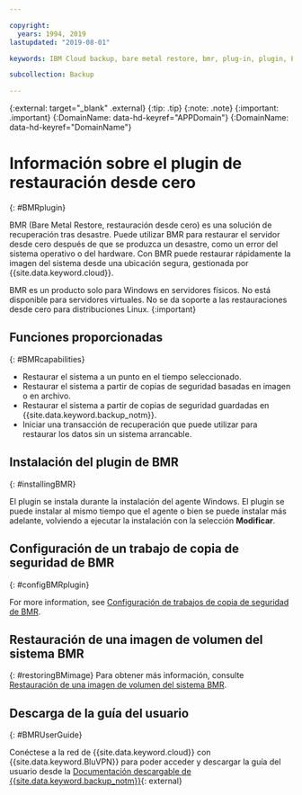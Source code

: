 ```yaml
---

copyright:
  years: 1994, 2019
lastupdated: "2019-08-01"

keywords: IBM Cloud backup, bare metal restore, bmr, plug-in, plugin, EVault, Carbonite, baremetal, point-in-time restore

subcollection: Backup

---
```

{:external: target="_blank" .external}
{:tip: .tip}
{:note: .note}
{:important: .important}
{:DomainName: data-hd-keyref="APPDomain"}
{:DomainName: data-hd-keyref="DomainName"}

# Información sobre el plugin de restauración desde cero
{: #BMRplugin}

BMR (Bare Metal Restore, restauración desde cero) es una solución de recuperación tras desastre. Puede utilizar BMR para restaurar el servidor desde cero después de que se produzca un desastre, como un error del sistema operativo o del hardware. Con BMR puede restaurar rápidamente la imagen del sistema desde una ubicación segura, gestionada por {{site.data.keyword.cloud}}.

BMR es un producto solo para Windows en servidores físicos. No está disponible para servidores virtuales. No se da soporte a las restauraciones desde cero para distribuciones Linux.
{:important}

## Funciones proporcionadas
{: #BMRcapabilities}

- Restaurar el sistema a un punto en el tiempo seleccionado.
- Restaurar el sistema a partir de copias de seguridad basadas en imagen o en archivo.
- Restaurar el sistema a partir de copias de seguridad guardadas en {{site.data.keyword.backup_notm}}.
- Iniciar una transacción de recuperación que puede utilizar para restaurar los datos sin un sistema arrancable.

## Instalación del plugin de BMR
{: #installingBMR}

El plugin se instala durante la instalación del agente Windows. El plugin se puede instalar al mismo tiempo que el agente o bien se puede instalar más adelante, volviendo a ejecutar la instalación con la selección **Modificar**.

## Configuración de un trabajo de copia de seguridad de BMR
{: #configBMRplugin}

For more information, see [Configuración de trabajos de copia de seguridad de BMR](/docs/infrastructure/Backup?topic=Backup-configureBMR).

## Restauración de una imagen de volumen del sistema BMR
{: #restoringBMimage}
Para obtener más información, consulte [Restauración de una imagen de volumen del sistema BMR](/docs/infrastructure/Backup?topic=Backup-restoreBMR).

## Descarga de la guía del usuario
{: #BMRUserGuide}

Conéctese a la red de {{site.data.keyword.cloud}} con {{site.data.keyword.BluVPN}} para poder acceder y descargar la guía del usuario desde la [Documentación descargable de {{site.data.keyword.backup_notm}}](http://downloads.service.softlayer.com/evault/Documentation/){: external}
